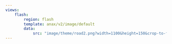 ```yaml
---
views:
    flash:
        region: flash
        template: anax/v2/image/default
        data:
            src: "image/theme/road2.png?width=1100&height=150&crop-to-fit&area=0,0,30,0"
---
```

